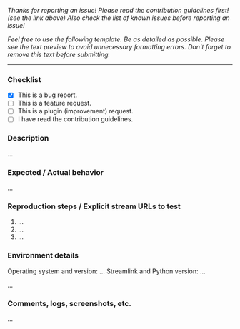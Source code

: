 *Thanks for reporting an issue!*
*Please read the contribution guidelines first! (see the link above)*
*Also check the list of known issues before reporting an issue!*

*Feel free to use the following template. Be as detailed as possible.*
*Please see the text preview to avoid unnecessary formatting errors.*
*Don't forget to remove this text before submitting.*

----

### Checklist

- [x] This is a bug report.
- [ ] This is a feature request.
- [ ] This is a plugin (improvement) request.
- [ ] I have read the contribution guidelines.

### Description

...

### Expected / Actual behavior

...

### Reproduction steps / Explicit stream URLs to test

1. ...
2. ...
3. ...

### Environment details

Operating system and version: ...
Streamlink and Python version: ...

...

### Comments, logs, screenshots, etc.

...
